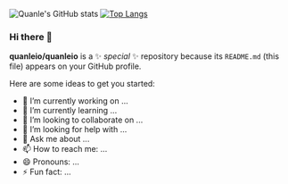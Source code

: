 
![Quanle's GitHub stats](https://github-readme-stats.vercel.app/api?username=quanleio&show_icons=true&hide=prs&theme=radical)
[![Top Langs](https://github-readme-stats.vercel.app/api/top-langs/?username=quanleio&layout=compact&theme=radical)](https://github.com/quanleio/github-readme-stats)

### Hi there 👋


**quanleio/quanleio** is a ✨ _special_ ✨ repository because its `README.md` (this file) appears on your GitHub profile.

Here are some ideas to get you started:

- 🔭 I’m currently working on ...
- 🌱 I’m currently learning ...
- 👯 I’m looking to collaborate on ...
- 🤔 I’m looking for help with ...
- 💬 Ask me about ...
- 📫 How to reach me: ...
- 😄 Pronouns: ...
- ⚡ Fun fact: ...

